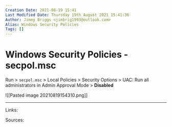 ```yaml
---
Creation Date: 2021-08-19 15:41
Last Modified Date: Thursday 19th August 2021 15:41:36
Author: Jimmy Briggs <jimbrig1993@outlook.com>
Alias: Windows Security Policies
Tags: []
---
```


# Windows Security Policies - secpol.msc

Run > `secpol.msc` > Local Policies > Security Options > UAC: Run all administrators in Admin Approval Mode > **Disabled**

![[Pasted image 20210819154310.png]]

***

Links: 

Sources:

